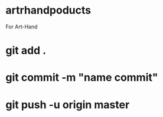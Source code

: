 # artrhandpoducts
For Art-Hand 

# git add .
# git commit -m "name commit"
# git push -u origin master

<!--   Be sure to have a copy of the Bootstrap stylesheet available on your
  application, you can get it on http://getbootstrap.com/.

  Inside your views, use the 'simple_form_for' with one of the Bootstrap form
  classes, '.form-horizontal' or '.form-inline', as the following:

    = simple_form_for(@user, html: { class: 'form-horizontal' }) do |form|

rails g model Product title:string description:text

 -->